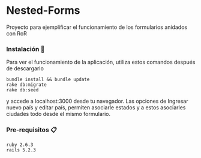 # Nested-Forms

Proyecto para ejemplificar el funcionamiento de los formularios anidados con RoR

### Instalación 🔧

Para ver el funcionamiento de la aplicación, utiliza estos comandos después de descargarlo
```
bundle install && bundle update 
rake db:migrate
rake db:seed
```
y accede a localhost:3000 desde tu navegador.
Las opciones de Ingresar nuevo país y editar país, permiten asociarle estados y a estos asociarles ciudades
todo desde el mismo formulario.

### Pre-requisitos 📋

```
ruby 2.6.3
rails 5.2.3
```
